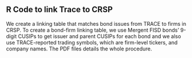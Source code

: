 ## R Code to link Trace to CRSP

We create a linking table that matches bond issues from TRACE to firms in CRSP. 
To create a bond-firm linking table, we use Mergent FISD bonds’ 9-digit CUSIPs to get issuer and parent CUSIPs for each bond and we also use TRACE-reported trading symbols, which are firm-level tickers, and company names. 
The PDF files details the whole procedure.
